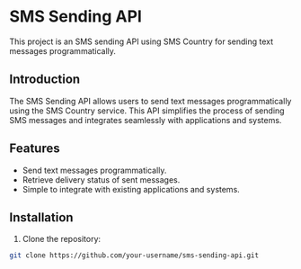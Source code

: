 # SMS Sending API

This project is an SMS sending API using SMS Country for sending text messages programmatically.

## Introduction

The SMS Sending API allows users to send text messages programmatically using the SMS Country service. This API simplifies the process of sending SMS messages and integrates seamlessly with applications and systems.

## Features

- Send text messages programmatically.
- Retrieve delivery status of sent messages.
- Simple to integrate with existing applications and systems.

## Installation

1. Clone the repository:

```bash
git clone https://github.com/your-username/sms-sending-api.git

